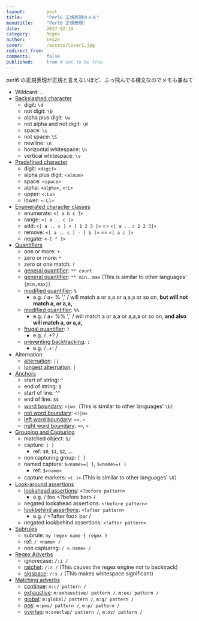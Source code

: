 ```yaml
---
layout:        post
title:         "Perl6 正規表現のメモ"
menutitle:     "Perl6 正規表現"
date:          2017-02-19
category:      Regex
author:        tex2e
cover:         /assets/cover1.jpg
redirect_from:
comments:      false
published:     true # set to be true
---
```


perl6 の正規表現が正規と言えないほど、ぶっ飛んでる構文なのでメモも兼ねて

- Wildcard: `.`
- [Backslashed character](https://docs.raku.org/language/regexes#Backslashed,_predefined_character_classes)
    - digit: `\d`
    - not digit: `\D`
    - alpha plus digit: `\w`
    - not alpha and not digit: `\W`
    - space: `\s`
    - not space: `\S`
    - newline: `\n`
    - horizontal whitespace: `\h`
    - vertical whitespace: `\v`
- [Predefined character](https://docs.raku.org/language/regexes#Backslashed,_predefined_character_classes)
    - digit: `<digit>`
    - alpha plus digit: `<alnum>`
    - space: `<space>`
    - alpha: `<alpha>`, `<:L>`
    - upper: `<:Lu>`
    - lower: `<:Ll>`
- [Enumerated character classes](https://docs.raku.org/language/regexes#Enumerated_character_classes_and_ranges)
    - enumerate: `<[ a b c ]>`
    - range: `<[ a .. c ]>`
    - add: `<[ a .. c ] + [ 1 2 3 ]>` == `<[ a .. c 1 2 3]>`
    - remove: `<[ a .. c ] - [ b ]>` == `<[ a c ]>`
    - negate: `<-[ " ]>`
- [Quantifiers](https://docs.raku.org/language/regexes#Quantifiers)
    - one or more: `+`
    - zero or more: `*`
    - zero or one match: `?`
    - [general quantifier](https://docs.raku.org/language/regexes#General_quantifier:_**_min..max):
        `** count`
    - [general quantifier](https://docs.raku.org/language/regexes#General_quantifier:_**_min..max):
        `** min..max` (This is similar to other languages' `{min,max}`）
    - [modified quantifier](https://docs.raku.org/language/regexes#Modified_quantifier:_%):
        `%`
        - e.g. / a+ % ',' / will match a or a,a or a,a,a or so on, **but will not match a, or a,a,**
    - [modified quantifier](https://docs.raku.org/language/regexes#Modified_quantifier:_%):
        `%%`
        - e.g. / a+ %% ',' / will match a or a,a or a,a,a or so on, **and also will match a, or a,a,**
    - [frugal quantifier](https://docs.raku.org/language/regexes#Greedy_versus_frugal_quantifiers:_?):
        `?`
        - e.g. / .+? /
    - [preventing backtracking](https://docs.raku.org/language/regexes#Preventing_backtracking:_:):
        `:`
        - e.g. / .+: /
- Alternation
    - [alternation](https://docs.raku.org/language/regexes#Alternation:_||):
        `||`
    - [longest alternation](https://docs.raku.org/language/regexes#Longest_Alternation:_|):
        `|`
- [Anchors](https://docs.raku.org/language/regexes#Anchors)
    - start of string: `^`
    - end of string: `$`
    - start of line: `^^`
    - end of line: `$$`
    - [word boundary](https://docs.raku.org/language/regexes#<|w>_and_<!|w>,_word_boundary):
        `<|w>`（This is similar to other languages' `\b`）
    - [not word boundary](https://docs.raku.org/language/regexes#<|w>_and_<!|w>,_word_boundary):
        `<!|w>`
    - [left word boundary](https://docs.raku.org/language/regexes#<<_and_>>_,_left_and_right_word_boundary):
        `<<`, `«`
    - [right word boundary](https://docs.raku.org/language/regexes#<<_and_>>_,_left_and_right_word_boundary):
        `>>`, `»`
- [Grouping and Capturing](https://docs.raku.org/language/regexes#Grouping_and_capturing)
    - matched object: `$/`
    - capture: `( )`
        - ref: `$0`, `$1`, `$2`, ...
    - non capturing group: `[ ]`
    - named capture: `$<name>=[ ]`, `$<name>=( )`
        - ref: `$<name>`
    - capture markers: `<( )>` (This is similar to other languages' `\K`）
- [Look-around assertions](https://docs.raku.org/language/regexes#Look-around_assertions)
    - [lookahead assertions](https://docs.raku.org/language/regexes#Lookahead_assertions):
        `<?before pattern>`
        - e.g. / foo <?before bar> /
    - negated lookahead assertions: `<!before pattern>`
    - [lookbehind assertions](https://docs.raku.org/language/regexes#Lookbehind_assertions):
        `<?after pattern>`
        - e.g. / <?after foo> bar /
    - negated lookbehind assertions: `<!after pattern>`
- [Subrules](https://docs.raku.org/language/regexes#Subrules)
    - subrule: `my regex name { regex }`
    - ref: `/ <name> /`
    - non capturing: `/ <.name> /`
- [Regex Adverbs](https://docs.raku.org/language/regexes#Regex_Adverbs)
    - ignorecase: `/:i /`
    - [ratchet](https://docs.raku.org/language/regexes#Ratchet):
        `/:r /` (This causes the regex engine not to backtrack)
    - [sigspace](https://docs.raku.org/language/regexes#Sigspace):
        `/:s /` (This makes whitespace significant)
- [Matching adverbs](https://docs.raku.org/language/regexes#Matching_adverbs)
    - [continue](https://docs.raku.org/language/regexes#Continue):
        `m:c/ pattern /`
    - [exhaustive](https://docs.raku.org/language/regexes#Exhaustive):
        `m:exhaustive/ pattern /`, `m:ex/ pattern /`
    - [global](https://docs.raku.org/language/regexes#Global):
        `m:global/ pattern /`, `m:g/ pattern /`
    - [pos](https://docs.raku.org/language/regexes#Pos):
        `m:pos/ pattern /`, `m:p/ pattern /`
    - [overlap](https://docs.raku.org/language/regexes#Overlap):
        `m:overlap/ pattern /`, `m:ov/ pattern /`

